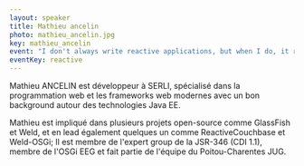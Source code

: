 ```yaml
---
layout: speaker
title: Mathieu ancelin
photo: mathieu_ancelin.jpg
key: mathieu_ancelin
event: "I don't always write reactive applications, but when I do, it runs on Raspberry Pi"
eventKey: reactive
---
```


Mathieu ANCELIN est développeur à SERLI, spécialisé dans la programmation web et les frameworks web modernes avec un bon background autour des technologies Java EE. 

Mathieu est impliqué dans plusieurs projets open-source comme GlassFish et Weld, et en lead également quelques un comme ReactiveCouchbase et Weld-OSGi; Il est membre de l'expert group de la JSR-346 (CDI 1.1), membre de l'OSGi EEG et fait partie de l'équipe du Poitou-Charentes JUG.
